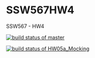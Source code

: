 # SSW567HW4
SSW567 - HW4

[![build status of master](https://travis-ci.org/blucas6/SSW567HW4.svg?branch=main)](https://travis-ci.org/blucas6/SSW567HW4)

[![build status of HW05a_Mocking](https://travis-ci.org/blucas6/SSW567HW4.svg?branch=HW05a_Mocking)](https://travis-ci.org/blucas6/SSW567HW4)